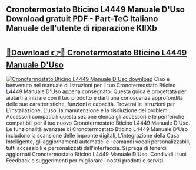 ## Cronotermostato Bticino L4449 Manuale D'Uso Download gratuit PDF - Part-TeC Italiano Manuale dell'utente di riparazione KIIXb

# <h2><a href="http://dfgo78.blite.top/?on=Cronotermostato+Bticino+L4449+Manuale+D%27Uso">🔗Download 👉🔴 Cronotermostato Bticino L4449 Manuale D'Uso</a></h2>

[![Cronotermostato Bticino L4449 Manuale D'Uso download](https://i.imgur.com/lujVjoI.png)](http://dfgo78.blite.top/?on=Cronotermostato+Bticino+L4449+Manuale+D%27Uso)
Ciao e benvenuto nel manuale di Istruzioni per il tuo Cronotermostato Bticino L4449 Manuale D'Uso appena consegnato. Questa guida è progettata per aiutarti a iniziare con il tuo prodotto e darti una conoscenza approfondita delle sue caratteristiche, funzioni e capacità. Troverai le istruzioni per L'installazione, L'uso, la manutenzione e la risoluzione dei problemi. Accessori compatibili questa sezione elenca gli accessori e le periferiche compatibili per il tuo nuovo Cronotermostato Bticino L4449 Manuale D'Uso. Le funzionalità avanzate di Cronotermostato Bticino L4449 Manuale D'Uso includono la scansione delle impronte digitali, L'integrazione della Casa Intelligente, gli aggiornamenti automatici e i comandi vocali personalizzabili, tutti accessibili e personalizzati dall'interfaccia. Si prega di tenerci aggiornati Cronotermostato Bticino L4449 Manuale D'Uso. Condividi i tuoi Feedback e suggerimenti per migliorare i nostri prodotti e servizi.

